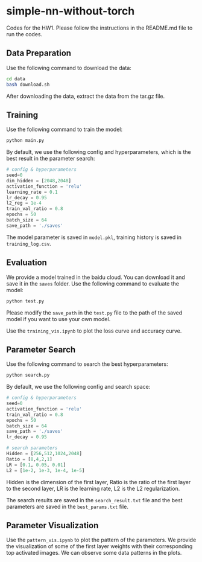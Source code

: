 # simple-nn-without-torch

Codes for the HW1. Please follow the instructions in the README.md file to run the codes.

## Data Preparation

Use the following command to download the data:
```bash
cd data
bash download.sh
```

After downloading the data, extract the data from the tar.gz file.

## Training
Use the following command to train the model:
```bash
python main.py
```

By default, we use the following config and hyperparameters, which is the best result in the parameter search:
```python
# config & hyperparameters
seed=0
dim_hidden = [2048,2048]
activation_function = 'relu'
learning_rate = 0.1
lr_decay = 0.95
l2_reg = 1e-4
train_val_ratio = 0.8
epochs = 50
batch_size = 64
save_path = './saves'
```
The model parameter is saved in `model.pkl`, training history is saved in `training_log.csv`.

## Evaluation
We provide a model trained in the baidu cloud. You can download it and save it in the `saves` folder.
Use the following command to evaluate the model:
```bash
python test.py
```
Please modify the `save_path` in the `test.py` file to the path of the saved model if you want to use your own model. 

Use the `training_vis.ipynb` to plot the loss curve and accuracy curve.

## Parameter Search
Use the following command to search the best hyperparameters:
```bash
python search.py
```

By default, we use the following config and search space:
```python
# config & hyperparameters
seed=0
activation_function = 'relu'
train_val_ratio = 0.8
epochs = 50
batch_size = 64
save_path = './saves'
lr_decay = 0.95

# search parameters
Hidden = [256,512,1024,2048]
Ratio = [8,4,2,1]
LR = [0.1, 0.05, 0.01]
L2 = [1e-2, 1e-3, 1e-4, 1e-5]
```
Hidden is the dimension of the first layer, Ratio is the ratio of the first layer to the second layer, LR is the learning rate, L2 is the L2 regularization.

The search results are saved in the `search_result.txt` file and the best parameters are saved in the `best_params.txt` file.

## Parameter Visualization
Use the `pattern_vis.ipynb` to plot the pattern of the parameters. We provide the visualization of some of the first layer weights with their corresponding top activated images. We can observe some data patterns in the plots.